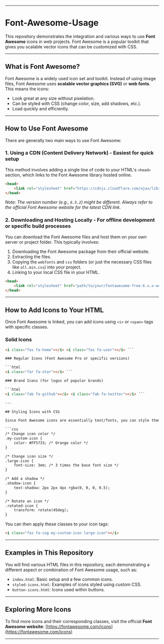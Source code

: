 -----

# Font-Awesome-Usage

This repository demonstrates the integration and various ways to use **Font Awesome** icons in web projects. Font Awesome is a popular toolkit that gives you scalable vector icons that can be customized with CSS.

-----

## What is Font Awesome?

Font Awesome is a widely used icon set and toolkit. Instead of using image files, Font Awesome uses **scalable vector graphics (SVG)** or **web fonts**. This means the icons:

  * Look great at any size without pixelation.
  * Can be styled with CSS (change color, size, add shadows, etc.).
  * Load quickly and efficiently.

-----

## How to Use Font Awesome

There are generally two main ways to use Font Awesome:

### 1\. Using a CDN (Content Delivery Network) - Easiest for quick setup

This method involves adding a single line of code to your HTML's `<head>` section, which links to the Font Awesome library hosted online.

```html
<head>
    <link rel="stylesheet" href="https://cdnjs.cloudflare.com/ajax/libs/font-awesome/6.5.2/css/all.min.css" integrity="sha512-SnH5WK+bZxgPHs44uWIX+LLJAJ9/2PkPKZ5QiAj6Ta86w+fsb2TkcmfRyVX3pBnMFcV7oQPJkl9QevSCWr3W6A==" crossorigin="anonymous" referrerpolicy="no-referrer" />
</head>
```

*Note: The version number (e.g., `6.5.2`) might be different. Always refer to the official Font Awesome website for the latest CDN link.*

### 2\. Downloading and Hosting Locally - For offline development or specific build processes

You can download the Font Awesome files and host them on your own server or project folder. This typically involves:

1.  Downloading the Font Awesome package from their official website.
2.  Extracting the files.
3.  Copying the `webfonts` and `css` folders (or just the necessary CSS files like `all.min.css`) into your project.
4.  Linking to your local CSS file in your HTML.

<!-- end list -->

```html
<head>
    <link rel="stylesheet" href="path/to/your/fontawesome-free-6.x.x-web/css/all.min.css">
</head>
```

-----

## How to Add Icons to Your HTML

Once Font Awesome is linked, you can add icons using `<i>` or `<span>` tags with specific classes.

### Solid Icons

````html
<i class="fas fa-home"></i> <i class="fas fa-user"></i> ```

### Regular Icons (Font Awesome Pro or specific versions)

```html
<i class="far fa-star"></i> ```

### Brand Icons (for logos of popular brands)

```html
<i class="fab fa-github"></i> <i class="fab fa-twitter"></i> ```

---

## Styling Icons with CSS

Since Font Awesome icons are essentially text/fonts, you can style them just like text using CSS properties.

```css
/* Change icon color */
.my-custom-icon {
    color: #FF5733; /* Orange color */
}

/* Change icon size */
.large-icon {
    font-size: 3em; /* 3 times the base font size */
}

/* Add a shadow */
.shadow-icon {
    text-shadow: 2px 2px 4px rgba(0, 0, 0, 0.5);
}

/* Rotate an icon */
.rotated-icon {
    transform: rotate(45deg);
}
````

You can then apply these classes to your icon tags:

```html
<i class="fas fa-cog my-custom-icon large-icon"></i>
```

-----

## Examples in This Repository

You will find various HTML files in this repository, each demonstrating a different aspect or combination of Font Awesome usage, such as:

  * `index.html`: Basic setup and a few common icons.
  * `styled-icons.html`: Examples of icons styled using custom CSS.
  * `button-icons.html`: Icons used within buttons.

-----

## Exploring More Icons

To find more icons and their corresponding classes, visit the official **Font Awesome website**: [https://fontawesome.com/icons](https://fontawesome.com/icons)

-----
